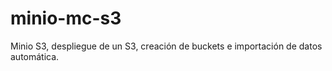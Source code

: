 # minio-mc-s3
Minio S3, despliegue de un S3, creación de buckets e importación de datos automática.
